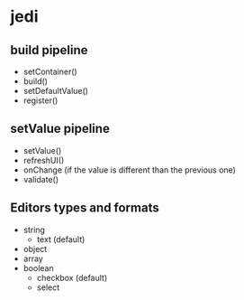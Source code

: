 # jedi

## build pipeline

- setContainer()
- build()
- setDefaultValue()
- register()

## setValue pipeline

- setValue()
- refreshUI()
- onChange (if the value is different than the previous one)
- validate()

## Editors types and formats

- string
    - text (default)
- object
- array
- boolean
    - checkbox (default)
    - select
